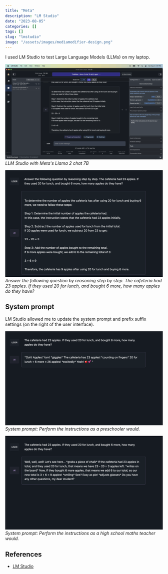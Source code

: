 ```yaml
---
title: "Meta"
description: "LM Studio"
date: "2023-08-05"
categories: []
tags: []
slug: "lmstudio"
image: "/assets/images/mediamodifier-design.png"
---
```




I used LM Studio to test Large Language Models (LLMs) on my laptop.

![](/assets/images/lmstudio/screenshot-2023-08-05-at-3.47.29-pm-1836x1117.png)
*LLM Studio with Meta's Llama 2 chat 7B*

![](/assets/images/lmstudio/answer-the-following-ques...-1650x1120.png)
*Answer the following question by reasoning step by step. The cafeteria had 23 apples. If they used 20 for lunch, and bought 6 more, how many apples do they have?*


## System prompt

LM Studio allowed me to update the system prompt and prefix suffix settings (on the right of the user interface).

![](/assets/images/lmstudio/the-cafeteria-had-23-appl...-1650x986.png)
*System prompt: Perform the instructions as a preschooler would.*

![](/assets/images/lmstudio/teacher-the-cafeteria-had-23-appl...-1650x986.png)
*System prompt: Perform the instructions as a high school maths teacher would.*
## References

- [LM Studio](https://lmstudio.ai)